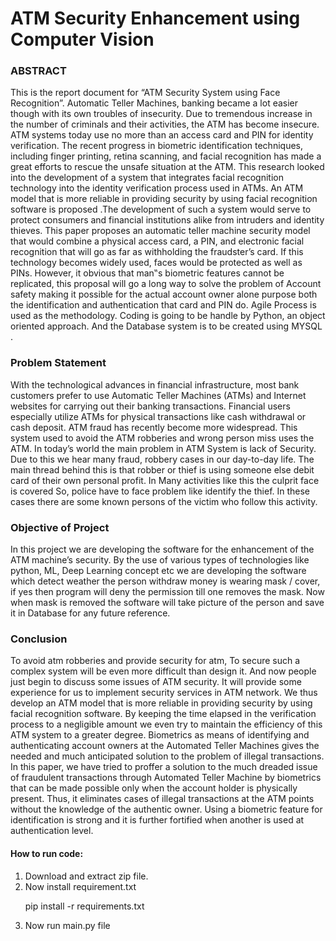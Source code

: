 # ATM Security Enhancement using Computer Vision
<h3>ABSTRACT</h3>

This is the report document for “ATM Security System using Face Recognition”.
Automatic Teller Machines, banking became a lot easier though with its own troubles of insecurity. Due to tremendous increase in the number of criminals and their activities, the ATM has become insecure. ATM systems today use no more than an access card and PIN for identity verification. The recent progress in biometric identification techniques, including finger printing, retina scanning, and facial recognition has made a great efforts to rescue the unsafe situation at the ATM. This research looked into the development of a system that integrates facial recognition technology into the identity verification process used in ATMs. An ATM model that is more reliable in providing security by using facial recognition software is proposed .The development of such a system would serve to protect consumers and financial institutions alike from intruders and identity thieves. This paper proposes an automatic teller machine security model that would combine a physical access card, a PIN, and electronic facial recognition that will go as far as withholding the fraudster’s card. If this technology becomes widely used, faces would be protected as well as PINs. However, it obvious that man‟s biometric features cannot be replicated, this proposal will go a long way to solve the problem of Account safety making it possible for the actual account owner alone purpose both the identification and authentication that card and PIN do.
Agile Process is used as the methodology.
Coding is going to be handle by Python, an object oriented approach. And the Database system is to be created using MYSQL .

<h3>Problem Statement</h3>
With the technological advances in financial infrastructure, most bank customers prefer to use Automatic Teller Machines (ATMs) and Internet websites for carrying out their banking transactions. Financial users especially utilize ATMs for physical transactions like cash withdrawal or cash deposit.
ATM fraud has recently become more widespread. This system used to avoid the ATM robberies and wrong person miss uses the ATM. In today’s world the main problem in ATM System is lack of Security. Due to this we hear many fraud, robbery cases in our day-to-day life. The main thread behind this is that robber or thief is using someone else debit card of their own personal profit.
In Many activities like this the culprit face is covered So, police have to face problem like identify the thief. In these cases there are some known persons of the victim who follow this activity.

<h3>Objective of Project</h3>

In this project we are developing the software for the enhancement of the ATM machine’s security. By the use of various types of technologies like python, ML, Deep Learning concept etc we are developing the software which detect weather the person withdraw money is wearing mask / cover, if yes then program will deny the permission till one removes the mask. Now when mask is removed the software will take picture of the person and save it in Database for any future reference.

<h3>Conclusion</h3>

To avoid atm robberies and provide security for atm, To secure such a complex system will be even more difficult than design it. And now people just begin to discuss some issues of ATM security. It will provide some experience for us to implement security services in ATM network.
We thus develop an ATM model that is more reliable in providing security by using facial recognition software. By keeping the time elapsed in the verification process to a negligible amount we even try to maintain the efficiency of this ATM system to a greater degree. Biometrics as means of identifying and authenticating account owners at the Automated Teller Machines gives the needed and much anticipated solution to the problem of illegal transactions. In this paper, we have tried to proffer a solution to the much dreaded issue of fraudulent transactions through Automated Teller Machine by biometrics that can be made possible only when the account holder is physically present. Thus, it eliminates cases of illegal transactions at the ATM points without the knowledge of the authentic owner. Using a biometric feature for identification is strong and it is further fortified when another is used at authentication level. 

<h4><strong>How to run code:</strong></h4>
<ol>
    <li>Download and extract zip file.</li>
    <li>Now install requirement.txt&nbsp;
        <p><span>pip install -r requirements.txt</span></span></p>
    </li>
    <li>Now run main.py file</li>
</ol>